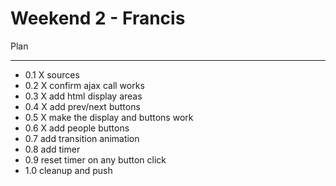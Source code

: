 Weekend 2 - Francis
===================

Plan
____

* 0.1 X sources
* 0.2 X confirm ajax call works
* 0.3 X add html display areas
* 0.4 X add prev/next buttons
* 0.5 X make the display and buttons work
* 0.6 X add people buttons
* 0.7 add transition animation
* 0.8 add timer
* 0.9 reset timer on any button click
* 1.0 cleanup and push

